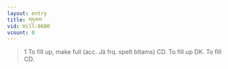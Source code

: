 ```yaml
---
layout: entry
title: གཏམས་
vid: Hill:0680
vcount: 0
---
```

> 1 To fill up, make full (acc\. Jä frq\. spelt bltams) CD\. To fill up DK\. To fill CD\.


